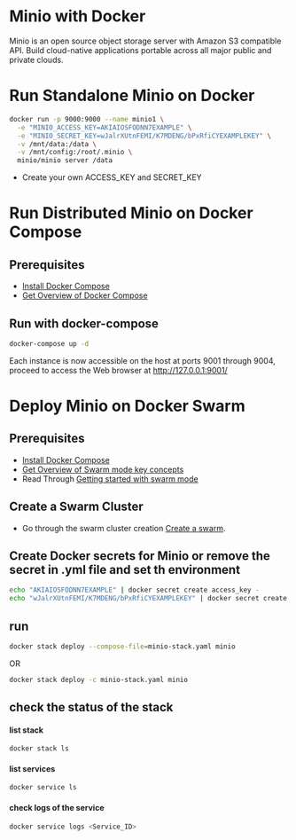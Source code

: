 # Minio with Docker

Minio is an open source object storage server with Amazon S3 compatible API. 
Build cloud-native applications portable across all major public and private clouds.

# Run Standalone Minio on Docker

```bash
docker run -p 9000:9000 --name minio1 \
  -e "MINIO_ACCESS_KEY=AKIAIOSFODNN7EXAMPLE" \
  -e "MINIO_SECRET_KEY=wJalrXUtnFEMI/K7MDENG/bPxRfiCYEXAMPLEKEY" \
  -v /mnt/data:/data \
  -v /mnt/config:/root/.minio \
  minio/minio server /data
```

- Create your own ACCESS_KEY and SECRET_KEY

#  Run Distributed Minio on Docker Compose

## Prerequisites

- [Install Docker Compose](https://docs.docker.com/compose/install/)
- [Get Overview of Docker Compose](https://docs.docker.com/compose/overview/)

## Run with docker-compose

```bash
docker-compose up -d
```

Each instance is now accessible on the host at ports 9001 through 9004, proceed to access the Web browser at <http://127.0.0.1:9001/>


# Deploy Minio on Docker Swarm

## Prerequisites

- [Install Docker Compose](https://docs.docker.com/compose/install/)
- [Get Overview of Swarm mode key concepts](https://docs.docker.com/engine/swarm/key-concepts/)
- Read Through [Getting started with swarm mode](https://docs.docker.com/engine/swarm/swarm-tutorial/)

##  Create a Swarm Cluster

- Go through the swarm cluster creation [Create a swarm](https://docs.docker.com/engine/swarm/swarm-tutorial/create-swarm/).


## Create Docker secrets for Minio or remove the secret in .yml file and set th environment 

```bash
echo "AKIAIOSFODNN7EXAMPLE" | docker secret create access_key -
echo "wJalrXUtnFEMI/K7MDENG/bPxRfiCYEXAMPLEKEY" | docker secret create secret_key -
```

## run

```bash
docker stack deploy --compose-file=minio-stack.yaml minio
```

OR

```bash
docker stack deploy -c minio-stack.yaml minio
```

## check the status of the stack

#### list stack

```bash
docker stack ls
```

#### list services

```bash
docker service ls
```

#### check logs of the service

```bash
docker service logs <Service_ID>
```

